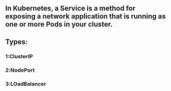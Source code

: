 ## In Kubernetes, a Service is a method for exposing a network application that is running as one or more Pods in your cluster.
## Types:

### 1:ClusterIP
### 2:NodePort
### 3:LOadBalancer

